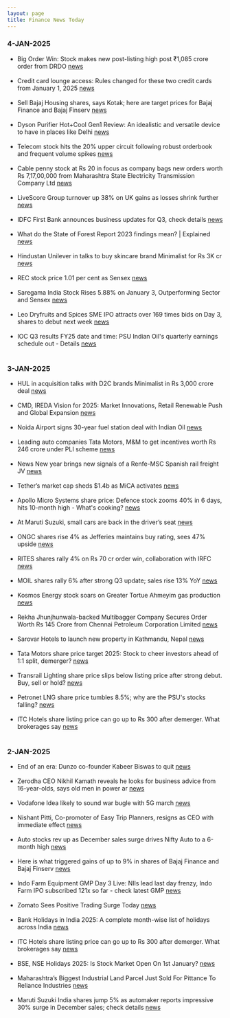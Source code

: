 ```yaml
---
layout: page
title: Finance News Today
---
```


### 4-JAN-2025

- Big Order Win: Stock makes new post-listing high post ₹1,085 crore order from DRDO [news](https://www.cnbctv18.com/market/afcons-infra-share-price-1085-crore-order-win-from-drdo-shapoorji-pallonji-group-outlook-ipo-19534017.htm) <br/><br/> 	
- Credit card lounge access: Rules changed for these two credit cards from January 1, 2025 [news](https://m.economictimes.com/wealth/spend/credit-card-lounge-access-rules-changed-for-these-two-credit-cards-from-january-1-2025/articleshow/116887539.cms) <br/><br/> 	
- Sell Bajaj Housing shares, says Kotak; here are target prices for Bajaj Finance and Bajaj Finserv [news](https://www.businesstoday.in/markets/company-stock/story/sell-bajaj-housing-shares-says-kotak-here-are-target-prices-for-bajaj-finance-and-bajaj-finserv-459448-2025-01-03) <br/><br/> 	
- Dyson Purifier Hot+Cool Gen1 Review: An idealistic and versatile device to have in places like Delhi [news](https://www.thehindu.com/sci-tech/technology/gadgets/dyson-purifier-hotcool-gen1-review-an-idealistic-and-versatile-device-to-have-in-places-like-delhi/article69056799.ece) <br/><br/> 	
- Telecom stock hits the 20% upper circuit following robust orderbook and frequent volume spikes [news](https://tradebrains.in/features/telecom-stock-hits-the-20-upper-circuit-following-robust-orderbook-and-frequent-volume-spikes/) <br/><br/> 	
- Cable penny stock at Rs 20 in focus as company bags new orders worth Rs 7,17,00,000 from Maharashtra State Electricity Transmission Company Ltd [news](https://www.dsij.in/dsijarticledetail/cable-penny-stock-at-rs-20-in-focus-as-company-bags-new-orders-worth-rs-71700000-from-maharashtra-state-electricity-transmission-company-ltd-id001-45490) <br/><br/> 	
- LiveScore Group turnover up 38% on UK gains as losses shrink further [news](https://www.egr.global/intel/news/livescore-group-turnover-up-38-on-uk-gains-as-losses-shrink-further/) <br/><br/> 	
- IDFC First Bank announces business updates for Q3, check details [news](https://www.businesstoday.in/markets/company-stock/story/idfc-first-bank-announces-business-updates-for-q3-check-details-459492-2025-01-03) <br/><br/> 	
- What do the State of Forest Report 2023 findings mean? | Explained [news](https://www.thehindu.com/sci-tech/energy-and-environment/what-do-the-state-of-forest-report-2023-findings-mean-explained/article69045865.ece) <br/><br/> 	
- Hindustan Unilever in talks to buy skincare brand Minimalist for Rs 3K cr [news](https://www.business-standard.com/companies/news/hindustan-unilever-in-talks-to-buy-skincare-brand-minimalist-for-rs-3k-cr-125010300966_1.html) <br/><br/> 	
- REC stock price 1.01 per cent as Sensex [news](https://m.economictimes.com/markets/stocks/stock-watch/rec-stock-price-1-01-per-cent-as-sensex/articleshow/116902701.cms) <br/><br/> 	
- Saregama India Stock Rises 5.88% on January 3, Outperforming Sector and Sensex [news](https://www.marketsmojo.com/news/stocks-in-action/saregama-india-stock-rises-5-88-on-january-3-outperforming-sector-and-sensex-322500) <br/><br/> 	
- Leo Dryfruits and Spices SME IPO attracts over 169 times bids on Day 3, shares to debut next week [news](https://www.moneycontrol.com/news/business/ipo/leo-dryfruits-and-spices-sme-ipo-attracts-over-169-times-bids-on-day-3-shares-to-debut-next-week-12903023.html) <br/><br/> 	
- IOC Q3 results FY25 date and time: PSU Indian Oil's quarterly earnings schedule out - Details [news](https://www.etnownews.com/markets/ioc-q3-results-fy25-date-and-time-psu-indian-oils-quarterly-earnings-schedule-out-details-article-116883157) <br/><br/> 	

### 3-JAN-2025

- HUL in acquisition talks with D2C brands Minimalist in Rs 3,000 crore deal [news](https://m.economictimes.com/tech/technology/hul-in-acquisition-talks-with-d2c-brands-minimalist-in-rs-3000-crore-deal/articleshow/116915990.cms) <br/><br/> 	
- CMD, IREDA Vision for 2025: Market Innovations, Retail Renewable Push and Global Expansion [news](https://pib.gov.in/PressReleaseIframePage.aspx?PRID=2089202) <br/><br/> 	
- Noida Airport signs 30-year fuel station deal with Indian Oil [news](https://energy.economictimes.indiatimes.com/news/oil-and-gas/noida-airport-signs-30-year-fuel-station-deal-with-indian-oil/116879890) <br/><br/> 	
- Leading auto companies Tata Motors, M&M to get incentives worth Rs 246 crore under PLI scheme [news](https://www.moneycontrol.com/news/business/companies/leading-auto-companies-tata-motors-m-m-to-get-incentives-worth-rs-246-crore-under-pli-scheme-12902127.html) <br/><br/> 	
- News New year brings new signals of a Renfe-MSC Spanish rail freight JV [news](https://theloadstar.com/new-year-brings-new-signals-of-a-renfe-msc-spanish-rail-freight-jv/) <br/><br/> 	
- Tether’s market cap sheds $1.4b as MiCA activates [news](https://crypto.news/tethers-market-cap-sheds-1-4b-as-mica-activates/) <br/><br/> 	
- Apollo Micro Systems share price: Defence stock zooms 40% in 6 days, hits 10-month high - What's cooking? [news](https://www.etnownews.com/markets/apollo-micro-systems-share-price-defence-stock-zooms-40-in-6-days-hits-10-month-high-whats-cooking-article-116903731) <br/><br/> 	
- At Maruti Suzuki, small cars are back in the driver’s seat [news](https://www.livemint.com/market/mark-to-market/maruti-suzuki-share-price-small-car-sales-suvs-premium-cars-rural-demand-automakers-auto-sector-price-hikes-11735809132657.html) <br/><br/> 	
- ONGC shares rise 4% as Jefferies maintains buy rating, sees 47% upside [news](https://m.economictimes.com/markets/stocks/news/ongc-shares-rise-4-as-jefferies-sees-shares-rallying-up-to-47-maintains-buy-rating/articleshow/116904012.cms) <br/><br/> 	
- RITES shares rally 4% on Rs 70 cr order win, collaboration with IRFC [news](https://m.economictimes.com/markets/stocks/news/rites-shares-rally-4-on-rs-70-cr-order-win-collaboration-with-irfc/articleshow/116904932.cms) <br/><br/> 	
- MOIL shares rally 6% after strong Q3 update; sales rise 13% YoY [news](https://m.economictimes.com/markets/stocks/news/moil-shares-in-focus-after-strong-q3-update-sales-rise-13-yoy/articleshow/116900196.cms) <br/><br/> 	
- Kosmos Energy stock soars on Greater Tortue Ahmeyim gas production [news](https://in.investing.com/news/stock-market-news/kosmos-energy-stock-soars-on-greater-tortue-ahmeyim-gas-production-93CH-4595492) <br/><br/> 	
- Rekha Jhunjhunwala-backed Multibagger Company Secures Order Worth Rs 145 Crore from Chennai Petroleum Corporation Limited [news](https://www.dsij.in/dsijarticledetail/rekha-jhunjhunwala-backed-multibagger-company-secures-order-worth-rs-145-crore-from-chennai-petroleum-corporation-limited-id001-45418) <br/><br/> 	
- Sarovar Hotels to launch new property in Kathmandu, Nepal [news](https://finance.yahoo.com/news/sarovar-hotels-launch-property-kathmandu-155538928.html) <br/><br/> 	
- Tata Motors share price target 2025: Stock to cheer investors ahead of 1:1 split, demerger? [news](https://www.etnownews.com/markets/tata-motors-share-price-target-2025-stock-to-cheer-investors-ahead-of-11-split-demerger-article-116891139) <br/><br/> 	
- Transrail Lighting share price slips below listing price after strong debut. Buy, sell or hold? [news](https://www.livemint.com/market/stock-market-news/transrail-lighting-share-price-slips-below-listing-price-after-strong-debut-buy-sell-or-hold-11735287316461.html) <br/><br/> 	
- Petronet LNG share price tumbles 8.5%; why are the PSU's stocks falling? [news](https://www.business-standard.com/markets/news/petronet-lng-share-price-tumbles-7-why-are-the-psu-s-stocks-falling-125010200263_1.html) <br/><br/> 	
- ITC Hotels share listing price can go up to Rs 300 after demerger. What brokerages say [news](https://m.economictimes.com/markets/stocks/news/itc-hotels-share-listing-price-can-go-up-to-rs-300-after-demerger-what-brokerages-say/articleshow/116874217.cms) <br/><br/> 	

### 2-JAN-2025

- End of an era: Dunzo co-founder Kabeer Biswas to quit [news](https://www.moneycontrol.com/news/business/startup/end-of-an-era-dunzo-co-founder-kabeer-biswas-to-quit-12902324.html) <br/><br/> 	
- Zerodha CEO Nikhil Kamath reveals he looks for business advice from 16-year-olds, says old men in power ar [news](https://m.economictimes.com/magazines/panache/zerodha-ceo-nikhil-kamath-reveals-he-looks-for-business-advice-from-16-year-olds-says-old-men-in-power-are-out-of-touch/articleshow/116850002.cms) <br/><br/> 	
- Vodafone Idea likely to sound war bugle with 5G march [news](https://m.economictimes.com/industry/telecom/telecom-news/vodafone-idea-likely-to-sound-war-bugle-with-5g-march/articleshow/116863195.cms) <br/><br/> 	
- Nishant Pitti, Co-promoter of Easy Trip Planners, resigns as CEO with immediate effect [news](https://www.cnbctv18.com/market/nishant-pitti-easy-trip-planners-ease-my-trip-ceo-resigns-stake-sale-block-deal-share-price-reaction-19532728.htm) <br/><br/> 	
- Auto stocks rev up as December sales surge drives Nifty Auto to a 6-month high [news](https://www.moneycontrol.com/news/business/markets/auto-stocks-rev-up-as-december-sales-surge-drives-nifty-auto-to-a-6-month-high-12902019.html) <br/><br/> 	
- Here is what triggered gains of up to 9% in shares of Bajaj Finance and Bajaj Finserv [news](https://www.cnbctv18.com/market/bajaj-finance-bajaj-finserv-share-price-top-nifty-50-gainers-target-citi-positive-aum-nim-q3-returns-19533355.htm) <br/><br/> 	
- Indo Farm Equipment GMP Day 3 Live: NIIs lead last day frenzy, Indo Farm IPO subscribed 121x so far - check latest GMP [news](https://www.moneycontrol.com/news/business/ipo/indo-farm-equipment-ipo-gmp-live-union-budget-2024-business-news-january-2-liveblog-12901823.html) <br/><br/> 	
- Zomato Sees Positive Trading Surge Today [news](https://www.livemint.com/market/live-blog/zomato-share-price-today-latest-live-updates-on-02-jan-2025-11735785114058.html) <br/><br/> 	
- Bank Holidays in India 2025: A complete month-wise list of holidays across India [news](https://indianexpress.com/article/when-is/bank-holidays-in-india-2025-a-complete-month-wise-list-of-holidays-9755797/) <br/><br/> 	
- ITC Hotels share listing price can go up to Rs 300 after demerger. What brokerages say [news](https://m.economictimes.com/markets/stocks/news/itc-hotels-share-listing-price-can-go-up-to-rs-300-after-demerger-what-brokerages-say/articleshow/116874217.cms) <br/><br/> 	
- BSE, NSE Holidays 2025: Is Stock Market Open On 1st January? [news](https://www.news18.com/business/markets/stock-market-holidays-2025-jan-1-nse-bse-new-year-9174112.html) <br/><br/> 	
- Maharashtra’s Biggest Industrial Land Parcel Just Sold For Pittance To Reliance Industries [news](https://www.ndtvprofit.com/business/reliance-navi-mumbai-iia-stake-land-deal) <br/><br/> 	
- Maruti Suzuki India shares jump 5% as automaker reports impressive 30% surge in December sales; check details [news](https://upstox.com/news/market-news/stocks/maruti-shares-climb-3-as-automaker-reports-impressive-30-surge-in-december-sales-check-details/article-138262/) <br/><br/> 	